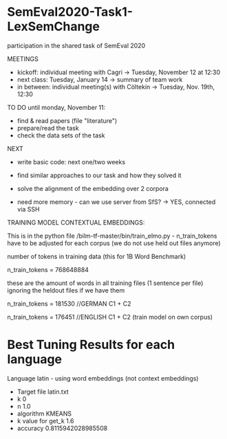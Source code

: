 # SemEval2020-Task1-LexSemChange
participation in the shared task of SemEval 2020

MEETINGS
- kickoff: individual meeting with Cagri -> Tuesday, November 12 at 12:30
- next class: Tuesday, January 14 -> summary of team work
- in between: individual meeting(s) with Cöltekin
    -> Tuesday, Nov. 19th, 12:30

TO DO until monday, November 11:
- find & read papers (file "literature")
- prepare/read the task
- check the data sets of the task

NEXT
- write basic code: next one/two weeks
- find similar approaches to our task and how they solved it

- solve the alignment of the embedding over 2 corpora
- need more memory - can we use server from SfS? -> YES, connected via SSH





TRAINING MODEL CONTEXTUAL EMBEDDINGS:

This is in the python file /bilm-tf-master/bin/train_elmo.py - n_train_tokens have to be adjusted for each corpus (we do not use held out files anymore)

number of tokens in training data (this for 1B Word Benchmark)

n_train_tokens = 768648884

these are the amount of words in all training files (1 sentence per file) ignoring the heldout files if we have them

n_train_tokens = 181530  //GERMAN C1 + C2

n_train_tokens = 176451  //ENGLISH C1 + C2 (train model on own corpus)




# Best Tuning Results for each language

Language	latin - using word embeddings (not context embeddings)

- Target file	latin.txt
- k	0
- n	1.0
- algorithm	KMEANS
- k value for get_k	1.6
- accuracy	0.8115942028985508


